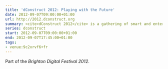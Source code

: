 ```yaml
---
title: 'dConstruct 2012: Playing with the Future'
date: 2012-09-07T09:00:00+01:00
url: http://2012.dconstruct.org
summary: <cite>dConstruct 2012</cite> is a gathering of smart and entertaining people poking at the intersection of technology and culture.
series: dconstruct
start: 2012-09-07T09:00:00+01:00
end: 2012-09-07T17:45:00+01:00
tags:
- venue:9c2xrvf6+fr
---
```

Part of the _Brighton Digital Festival 2012_.
